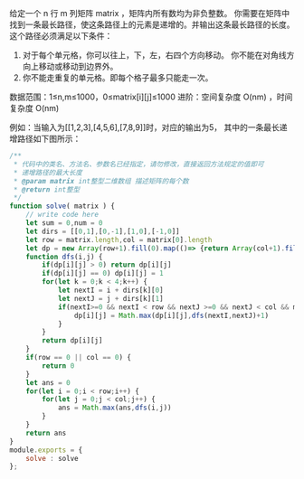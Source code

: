 给定一个 n 行 m 列矩阵 matrix ，矩阵内所有数均为非负整数。 你需要在矩阵中找到一条最长路径，使这条路径上的元素是递增的。并输出这条最长路径的长度。
这个路径必须满足以下条件：

1. 对于每个单元格，你可以往上，下，左，右四个方向移动。 你不能在对角线方向上移动或移动到边界外。
2. 你不能走重复的单元格。即每个格子最多只能走一次。

数据范围：1≤n,m≤1000，0≤matrix[i][j]≤1000
进阶：空间复杂度 O(nm) ，时间复杂度 O(nm)

例如：当输入为[[1,2,3],[4,5,6],[7,8,9]]时，对应的输出为5，
其中的一条最长递增路径如下图所示：

```js
/**
 * 代码中的类名、方法名、参数名已经指定，请勿修改，直接返回方法规定的值即可
 * 递增路径的最大长度
 * @param matrix int整型二维数组 描述矩阵的每个数
 * @return int整型
 */
function solve( matrix ) {
    // write code here
    let sum = 0,num = 0
    let dirs = [[0,1],[0,-1],[1,0],[-1,0]]
    let row = matrix.length,col = matrix[0].length
    let dp = new Array(row+1).fill(0).map(()=> {return Array(col+1).fill(0)})
    function dfs(i,j) {
        if(dp[i][j] > 0) return dp[i][j]
        if(dp[i][j] == 0) dp[i][j] = 1
        for(let k = 0;k < 4;k++) {
            let nextI = i + dirs[k][0]
            let nextJ = j + dirs[k][1]
            if(nextI>=0 && nextI < row && nextJ >=0 && nextJ < col && matrix[nextI][nextJ] > matrix[i][j]) {
                dp[i][j] = Math.max(dp[i][j],dfs(nextI,nextJ)+1)
            }
        }
        return dp[i][j]
    }
    if(row == 0 || col == 0) {
        return 0
    }
    let ans = 0
    for(let i = 0;i < row;i++) {
        for(let j = 0;j < col;j++) {
            ans = Math.max(ans,dfs(i,j))
        }
    }
    return ans
}
module.exports = {
    solve : solve
};
```